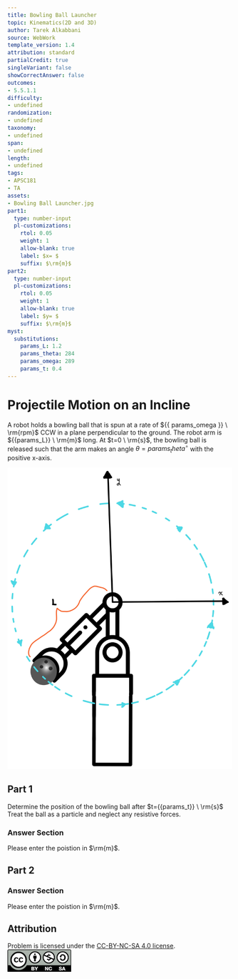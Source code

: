 ```yaml
---
title: Bowling Ball Launcher
topic: Kinematics(2D and 3D)
author: Tarek Alkabbani
source: WebWork
template_version: 1.4
attribution: standard
partialCredit: true
singleVariant: false
showCorrectAnswer: false
outcomes:
- 5.5.1.1
difficulty:
- undefined
randomization:
- undefined
taxonomy:
- undefined
span:
- undefined
length:
- undefined
tags:
- APSC181
- TA
assets:
- Bowling Ball Launcher.jpg
part1:
  type: number-input
  pl-customizations:
    rtol: 0.05
    weight: 1
    allow-blank: true
    label: $x= $
    suffix: $\rm{m}$
part2:
  type: number-input
  pl-customizations:
    rtol: 0.05
    weight: 1
    allow-blank: true
    label: $y= $
    suffix: $\rm{m}$
myst:
  substitutions:
    params_L: 1.2
    params_theta: 284
    params_omega: 289
    params_t: 0.4
---
```

# Projectile Motion on an Incline
A robot holds a bowling ball that is spun at a rate of ${{ params_omega }} \ \rm{rpm}$ CCW in a plane perpendicular to the ground. The robot arm is ${{params_L}} \ \rm{m}$ long.
At $t=0 \ \rm{s}$, the bowling ball is released such that the arm makes an angle $\theta = {{params_theta}}^{\circ}$ with the positive x-axis.

<img src="Bowling Ball Launcher.jpg" width=600>

## Part 1

Determine the position of the bowling ball after $t={{params_t}} \ \rm{s}$
Treat the ball as a particle and neglect any resistive forces.

### Answer Section

Please enter the poistion in $\rm{m}$.

## Part 2

### Answer Section

Please enter the poistion in $\rm{m}$.

## Attribution

Problem is licensed under the [CC-BY-NC-SA 4.0 license](https://creativecommons.org/licenses/by-nc-sa/4.0/).<br> ![The Creative Commons 4.0 license requiring attribution-BY, non-commercial-NC, and share-alike-SA license.](https://raw.githubusercontent.com/firasm/bits/master/by-nc-sa.png)